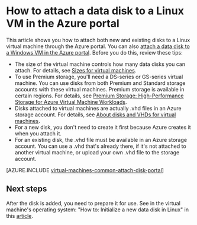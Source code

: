 <properties
	pageTitle="Attach a data disk to a Linux VM | Azure"
	description="How to attach new or existing data disk to a Linux VM in the Azure portal using the Resource Manager deployment model."
	services="virtual-machines-linux"
	documentationCenter=""
	authors="cynthn"
	manager="timlt"
	editor=""
	tags="azure-resource-manager"/>

<tags
	ms.service="virtual-machines-linux"
	ms.workload="infrastructure-services"
	ms.tgt_pltfrm="vm-linux"
	ms.devlang="na"
	ms.topic="article"
	ms.date="07/06/2016"
	wacn.date=""
	ms.author="cynthn"/>

# How to attach a data disk to a Linux VM in the Azure portal

This article shows you how to attach both new and existing disks to a Linux virtual machine through the Azure portal. You can also [attach a data disk to a Windows VM in the Azure portal](/documentation/articles/virtual-machines-windows-attach-disk-portal/). Before you do this, review these tips:

- The size of the virtual machine controls how many data disks you can attach. For details, see [Sizes for virtual machines](/documentation/articles/virtual-machines-linux-sizes/).
- To use Premium storage, you'll need a DS-series or GS-series virtual machine. You can use disks from both Premium and Standard storage accounts with these virtual machines. Premium storage is available in certain regions. For details, see [Premium Storage: High-Performance Storage for Azure Virtual Machine Workloads](/documentation/articles/storage-premium-storage/).
- Disks attached to virtual machines are actually .vhd files in an Azure storage account. For details, see [About disks and VHDs for virtual machines](/documentation/articles/virtual-machines-linux-about-disks-vhds/).
- For a new disk, you don't need to create it first because Azure creates it when you attach it.
- For an existing disk, the .vhd file must be available in an Azure storage account. You can use a .vhd that's already there, if it's not attached to another virtual machine, or upload your own .vhd file to the storage account.


[AZURE.INCLUDE [virtual-machines-common-attach-disk-portal](../../includes/virtual-machines-common-attach-disk-portal.md)]

## Next steps

After the disk is added, you need to prepare it for use. See in the virtual machine's operating system: "How to: Initialize a new data disk in Linux" in this [article](/documentation/articles/virtual-machines-linux-classic-attach-disk/#how-to-initialize-a-new-data-disk-in-linux).
